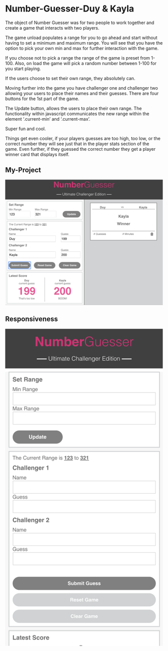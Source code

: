 # Number-Guesser-Duy & Kayla 

The object of Number Guesser was for two people to work together and create a game that interacts with two players. 

The game unload populates a range for you to go ahead and start without having to set a minimum and maximum range. 
You will see that you have the option to pick your own min and max for further interaction with the game.

If you choose not to pick a range the range of the game is preset from 1-100. Also, on load the game will pick a random 
number between 1-100  for you start playing. 

If the users choose to set their own range, they absolutely can. 

Moving further into the game you have challenger one and challenger two allowing your users to place
their names and their guesses. There are four buttons for the 1st part of the game. 

The Update button, allows the users to place their own range. The functionality within javascript communicates the 
new range within the element ‘.current-min’ and ‘.current-max’.

Super fun and  cool. 

Things get even cooler,  if your players guesses are too high, too low, or the correct number they will see just that in the player stats section of the game. Even further, if they guessed the correct number they get a player winner card that displays itself. 

## My-Project
![Screenshot](screen1.png)

## Responsiveness
![Screenshot](screen2.png)
